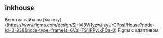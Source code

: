 ## inkhouse

Верстка сайта по [макету]((https://www.figma.com/design/SjHvI8W1yzwJjzyUrCPpsI/House?node-id=3-838&node-type=frame&t=6VqHFS1lPPyJkFQa-0) Figma с адаптивом
